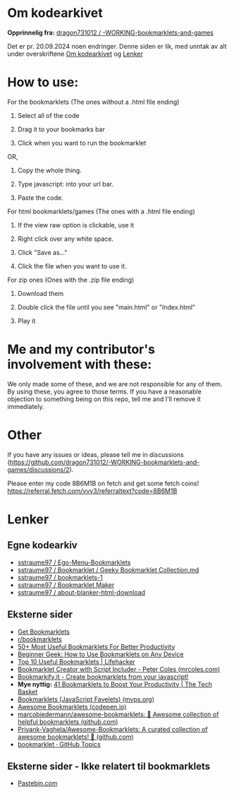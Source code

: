 # Om kodearkivet
**Opprinnelig fra:** [dragon731012 / -WORKING-bookmarklets-and-games](https://github.com/dragon731012/-WORKING-bookmarklets-and-games)

Det er pr. 20.09.2024 noen endringer. Denne siden er lik, med unntak av alt under overskriftene [Om kodearkivet](https://github.com/sstraume97/Bookmarklet/tree/main?tab=readme-ov-file#om-kodearkivet) og [Lenker](https://github.com/sstraume97/Bookmarklet/tree/main?tab=readme-ov-file#lenker)


# How to use:

For the bookmarklets (The ones without a .html file ending)

1. Select all of the code

2. Drag it to your bookmarks bar

3. Click when you want to run the bookmarklet

OR,

1. Copy the whole thing.

2. Type javascript: into your url bar.

3. Paste the code.

For html bookmarklets/games (The ones with a .html file ending)

1. If the view raw option is clickable, use it

2. Right click over any white space.

3. Click "Save as..."

4. Click the file when you want to use it.

For zip ones (Ones with the .zip file ending)

1. Download them

2. Double click the file until you see "main.html" or "Index.html"

3. Play it

# Me and my contributor's involvement with these:

We only made some of these, and we are not responsible for any of them. By using these, you agree to those terms. If you have a reasonable objection to something being on this repo, tell me and I'll remove it immediately.

# Other
If you have any issues or ideas, please tell me in discussions (https://github.com/dragon731012/-WORKING-bookmarklets-and-games/discussions/2).

Please enter my code 8B6M1B on fetch and get some fetch coins! https://referral.fetch.com/vvv3/referraltext?code=8B6M1B

# Lenker
## Egne kodearkiv
* [sstraume97 / Ego-Menu-Bookmarklets](https://github.com/sstraume97/Ego-Menu-Bookmarklets)
* [sstraume97 / Bookmarklet / Geeky Bookmarklet Collection.md](https://github.com/sstraume97/Bookmarklet/blob/main/Geeky%20Bookmarklet%20Collection.md)
* [sstraume97 / bookmarklets-1](https://github.com/sstraume97/bookmarklets-1)
* [sstraume97 / Bookmarklet Maker](https://github.com/sstraume97/bookmarklet-maker)
* [sstraume97 / about-blanker-html-download](https://github.com/sstraume97/about-blanker-html-download)

## Eksterne sider
* [Get Bookmarklets](https://getbookmarklets.com/)
* [r/bookmarklets](https://www.reddit.com/r/bookmarklets/)
* [50+ Most Useful Bookmarklets For Better Productivity](https://www.hongkiat.com/blog/100-useful-bookmarklets-for-better-productivity-ultimate-list/)
* [Beginner Geek: How to Use Bookmarklets on Any Device](https://www.howtogeek.com/189358/beginner-geek-how-to-use-bookmarklets-on-any-device/)
* [Top 10 Useful Bookmarklets | Lifehacker](https://lifehacker.com/top-10-useful-bookmarklets-395697)
* [Bookmarklet Creator with Script Includer - Peter Coles (mrcoles.com)](https://mrcoles.com/bookmarklet/)
* [Bookmarkify.it - Create bookmarklets from your javascript!](https://bookmarkify.it/)
* **Mye nyttig:** [41 Bookmarklets to Boost Your Productivity | The Tech Basket](https://www.thetechbasket.com/most-useful-bookmarklets/)
* [Bookmarklets (JavaScript Favelets) (mvps.org)](http://dmcritchie.mvps.org/ie/bookmarklets.htm)
* [Awesome Bookmarklets (codepen.io)](https://codepen.io/thesturs/pen/xbRomP)
* [marcobiedermann/awesome-bookmarklets: 🔖 Awesome collection of helpful bookmarklets (github.com)](https://github.com/marcobiedermann/awesome-bookmarklets)
* [Priyank-Vaghela/Awesome-Bookmarklets: A curated collection of awesome bookmarklets! 🚀 (github.com)](https://github.com/Priyank-Vaghela/Awesome-Bookmarklets/tree/master)
* [bookmarklet · GitHub Topics](https://github.com/topics/bookmarklet)

## Eksterne sider - Ikke relatert til bookmarklets
* [Pastebin.com](https://pastebin.com/)
